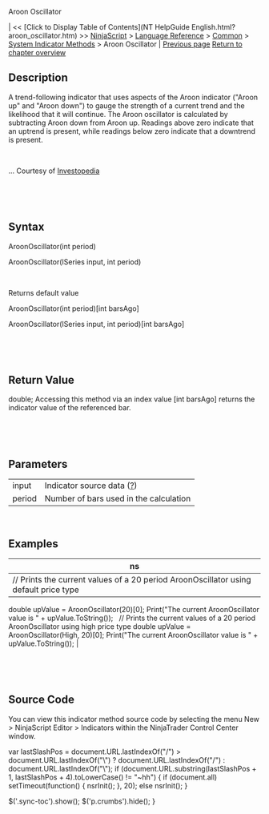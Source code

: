 ﻿










 


Aroon Oscillator







| &lt;&lt; [Click to Display Table of Contents](NT HelpGuide English.html?aroon_oscillator.htm) &gt;&gt;
 [NinjaScript](ninjascript.htm) &gt; [Language Reference](language_reference_wip.htm) &gt; [Common](common.htm) &gt; [System Indicator Methods](indicators.htm) &gt;
Aroon Oscillator | [Previous page](aroon.htm)
[Return to chapter overview](indicators.htm)










Description
-----------


A trend-following indicator that uses aspects of the Aroon indicator ("Aroon up" and "Aroon down") to gauge the strength of a current trend and the likelihood that it will continue. The Aroon oscillator is calculated by subtracting Aroon down from Aroon up. Readings above zero indicate that an uptrend is present, while readings below zero indicate that a downtrend is present.


 


... Courtesy of [Investopedia](http://investopedia.com/terms/a/aroonoscillator.asp)


 


 


Syntax
------


AroonOscillator(int period)  

AroonOscillator(ISeries<double> input, int period)


 


Returns default value  

AroonOscillator(int period)[int barsAgo]  

AroonOscillator(ISeries<double> input, int period)[int barsAgo]


 


 


Return Value
------------


double; Accessing this method via an index value [int barsAgo] returns the indicator value of the referenced bar.


 


 


Parameters
----------




|  |  |
| --- | --- |
| input | Indicator source data ([?](valid_input_data_for_indicator.htm)) |
| period | Number of bars used in the calculation |



 



Examples
--------




| ns |
| --- |
| // Prints the current values of a 20 period AroonOscillator using default price type
double upValue = AroonOscillator(20)[0];
Print("The current AroonOscillator value is " + upValue.ToString());
 
// Prints the current values of a 20 period AroonOscillator using high price type
double upValue = AroonOscillator(High, 20)[0];
Print("The current AroonOscillator value is " + upValue.ToString()); |



 


 


Source Code
-----------


You can view this indicator method source code by selecting the menu New &gt; NinjaScript Editor &gt; Indicators within the NinjaTrader Control Center window.





 
 var lastSlashPos = document.URL.lastIndexOf("/") &gt; document.URL.lastIndexOf("\\") ? document.URL.lastIndexOf("/") : document.URL.lastIndexOf("\\");
 if (document.URL.substring(lastSlashPos + 1, lastSlashPos + 4).toLowerCase() != "~hh") {
 if (document.all) setTimeout(function() {
 nsrInit();
 }, 20);
 else nsrInit();
 }
 
 
 $('.sync-toc').show();
 $('p.crumbs').hide();
 }
 
 
 



</double></double>